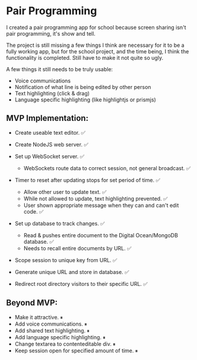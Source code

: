 # Pair Programming

I created a pair programming app for school because screen sharing isn't pair programming, it's show and tell.

The project is still missing a few things I think are necessary for it to be a fully working app, but for the school project, and the time being, I think the functionality is completed. Still have to make it not quite so ugly.

A few things it still needs to be truly usable:
- Voice communications
- Notification of what line is being edited by other person
- Text highlighting (click & drag)
- Language specific highlighting (like highlightjs or prismjs)

## MVP Implementation:

- Create useable text editor. ✅
- Create NodeJS web server. ✅
- Set up WebSocket server. ✅
  - WebSockets route data to correct session, not general broadcast. ✅

- Timer to reset after updating stops for set period of time. ✅
  - Allow other user to update text. ✅
  - While not allowed to update, text highlighting prevented. ✅
  - User shown appropriate message when they can and can't edit code. ✅

- Set up database to track changes. ✅
  - Read & pushes entire document to the Digital Ocean/MongoDB database. ✅
  - Needs to recall entire documents by URL. ✅

- Scope session to unique key from URL. ✅
- Generate unique URL and store in database. ✅
- Redirect root directory visitors to their specific URL. ✅

## Beyond MVP:

- Make it attractive. ⏸
- Add voice communications. ⏸
- Add shared text highlighting. ⏸
- Add language specific highlighting. ⏸
- Change textarea to contenteditable div. ⏸
- Keep session open for specified amount of time. ⏸
